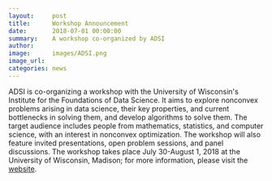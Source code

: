 ```yaml
---
layout:     post
title:      Workshop Announcement 
date:       2018-07-01 00:00:00
summary:    A workshop co-organized by ADSI
author:     
image:      images/ADSI.png
image_url:  
categories: news
---
```

ADSI is co-organizing a workshop with the University of Wisconsin's Institute for the Foundations of Data Science. It aims to explore nonconvex problems arising in data science, their key properties, and current bottlenecks in solving them, and develop algorithms to solve them. The target audience includes people from mathematics, statistics, and computer science, with an interest in nonconvex optimization. The workshop will also feature invited presentations, open problem sessions, and panel discussions.  The workshop takes place July 30-August 1, 2018 at the University of Wisconsin, Madison; for more information, please visit the [website](https://ifds.wisc.edu/workshops/nonconvex-formulations/).
